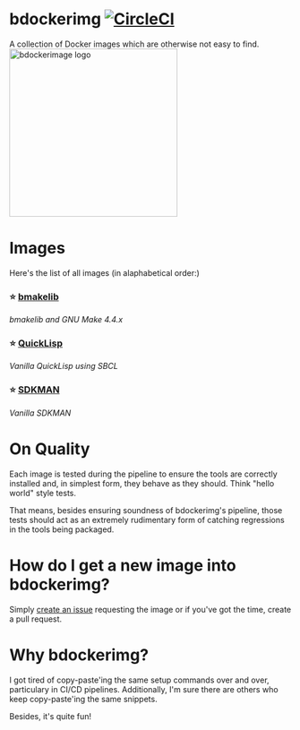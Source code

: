 # bdockerimg [![CircleCI](https://dl.circleci.com/status-badge/img/circleci/UMKeFZ8ns9T9vi5aquTfVT/UnuEnZH2XpWqXouT1Vw6ud/tree/main.svg?style=shield&circle-token=8628d87e42f35713d28e416db33bd0980a4e7bd8)](https://dl.circleci.com/status-badge/redirect/circleci/UMKeFZ8ns9T9vi5aquTfVT/UnuEnZH2XpWqXouT1Vw6ud/tree/main) 

A collection of Docker images which are otherwise not easy to find.  
<img alt="bdockerimage logo" src="https://imgur.com/grb1Dqg.png" style="height: 300px; width: 300px; vertical-align: top" /> 

# Images

Here's the list of all images (in alaphabetical order:)

### ⭐ [bmakelib](bmakelib/README.md)
_bmakelib and GNU Make 4.4.x_

### ⭐ [QuickLisp](quicklisp/README.md)
_Vanilla QuickLisp using SBCL_

### ⭐ [SDKMAN](sdkman/README.md)
_Vanilla SDKMAN_

# On Quality

Each image is tested during the pipeline to ensure the tools are correctly installed and, in simplest form, they 
behave as they should.  Think "hello world" style tests.

That means, besides ensuring soundness of bdockerimg's pipeline, those tests should act as an extremely rudimentary form of 
catching regressions in the tools being packaged.

# How do I get a new image into bdockerimg?

Simply [create an issue](https://github.com/bahmanm/bdockerimg/issues/new) requesting the image or if you've got the time, create a pull request.

# Why bdockerimg?

I got tired of copy-paste'ing the same setup commands over and over, particulary in CI/CD pipelines. 
Additionally, I'm sure there are others who keep copy-paste'ing the same snippets.

Besides, it's quite fun!

  
